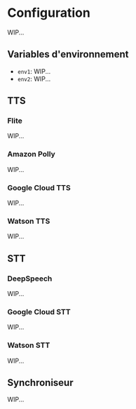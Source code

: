 # Configuration

WIP...

## Variables d'environnement

- `env1`: WIP...
- `env2`: WIP...

## TTS

### Flite

WIP...

### Amazon Polly

WIP...

### Google Cloud TTS

WIP...

### Watson TTS

WIP...

## STT

### DeepSpeech

WIP...

### Google Cloud STT

WIP...

### Watson STT

WIP...

## Synchroniseur

WIP...
